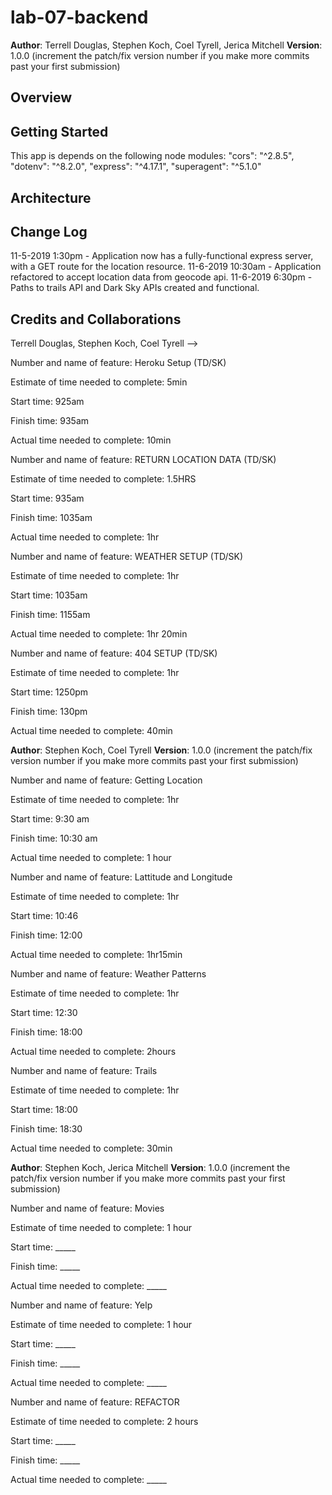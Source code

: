 # lab-07-backend
**Author**: Terrell Douglas, Stephen Koch, Coel Tyrell, Jerica Mitchell
**Version**: 1.0.0 (increment the patch/fix version number if you make more commits past your first submission)

## Overview
<!-- Provide a high level overview of what this application is and why you are building it, beyond the fact that it's an assignment for this class. (i.e. What's your problem domain?) -->

## Getting Started
<!-- What are the steps that a user must take in order to build this app on their own machine and get it running? -->
This app is depends on the following node modules:
    "cors": "^2.8.5",
    "dotenv": "^8.2.0",
    "express": "^4.17.1",
    "superagent": "^5.1.0"
## Architecture
<!-- Provide a detailed description of the application design. What technologies (languages, libraries, etc) you're using, and any other relevant design information. -->

## Change Log
11-5-2019 1:30pm - Application now has a fully-functional express server, with a GET route for the location resource.
11-6-2019 10:30am - Application refactored to accept location data from geocode api.
11-6-2019 6:30pm - Paths to trails API and Dark Sky APIs created and functional.

## Credits and Collaborations
Terrell Douglas, Stephen Koch, Coel Tyrell
-->

Number and name of feature: Heroku Setup (TD/SK)

Estimate of time needed to complete: 5min

Start time: 925am

Finish time: 935am

Actual time needed to complete: 10min



Number and name of feature: RETURN LOCATION DATA (TD/SK)

Estimate of time needed to complete: 1.5HRS

Start time: 935am

Finish time: 1035am

Actual time needed to complete: 1hr


Number and name of feature: WEATHER SETUP (TD/SK)

Estimate of time needed to complete: 1hr

Start time: 1035am

Finish time: 1155am

Actual time needed to complete: 1hr 20min


Number and name of feature: 404 SETUP (TD/SK)

Estimate of time needed to complete: 1hr

Start time: 1250pm

Finish time: 130pm

Actual time needed to complete: 40min

<!-- LAB 07 APIs -->
**Author**: Stephen Koch, Coel Tyrell
**Version**: 1.0.0 (increment the patch/fix version number if you make more commits past your first submission)

Number and name of feature: Getting Location

Estimate of time needed to complete: 1hr

Start time: 9:30 am

Finish time: 10:30 am

Actual time needed to complete: 1 hour


Number and name of feature: Lattitude and Longitude

Estimate of time needed to complete: 1hr

Start time: 10:46

Finish time: 12:00

Actual time needed to complete: 1hr15min



Number and name of feature: Weather Patterns

Estimate of time needed to complete: 1hr

Start time: 12:30

Finish time: 18:00

Actual time needed to complete: 2hours



Number and name of feature: Trails

Estimate of time needed to complete: 1hr

Start time: 18:00

Finish time: 18:30

Actual time needed to complete: 30min

<!-- LAB 08  -->


<!-- LAB 09 Refactoring -->
**Author**: Stephen Koch, Jerica Mitchell
**Version**: 1.0.0 (increment the patch/fix version number if you make more commits past your first submission)

Number and name of feature: Movies

Estimate of time needed to complete: 1 hour

Start time: _____

Finish time: _____

Actual time needed to complete: _____


Number and name of feature: Yelp

Estimate of time needed to complete: 1 hour

Start time: _____

Finish time: _____

Actual time needed to complete: _____

Number and name of feature: REFACTOR

Estimate of time needed to complete: 2 hours

Start time: _____

Finish time: _____

Actual time needed to complete: _____